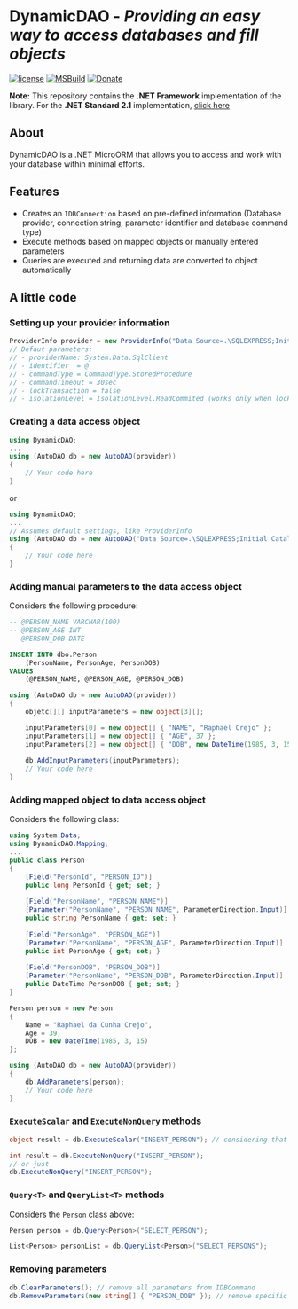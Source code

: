 # DynamicDAO - _Providing an easy way to access databases and fill objects_


[![license](https://img.shields.io/badge/license-MIT-brightgreen)](https://github.com/raphaelcrejo/DynamicDAOfx/blob/main/LICENSE) [![MSBuild](https://github.com/raphaelcrejo/DynamicDAOfx/actions/workflows/msbuild.yml/badge.svg)](https://github.com/raphaelcrejo/DynamicDAOfx/actions/workflows/msbuild.yml) [![Donate](https://img.shields.io/badge/Donate-PayPal-informational.svg)](https://www.paypal.com/donate/?hosted_button_id=544HTWNBJUUPG)

**Note:** This repository contains the **.NET Framework** implementation of the library. For the **.NET Standard 2.1** implementation, [click here][NStd21]

## About
DynamicDAO is a .NET MicroORM that allows you to access and work with your database within minimal efforts.

## Features
- Creates an `IDBConnection` based on pre-defined information (Database provider, connection string, parameter identifier and database command type)
- Execute methods based on mapped objects or manually entered parameters 
- Queries are executed and returning data are converted to object automatically

## A little code
### Setting up your provider information

```csharp
ProviderInfo provider = new ProviderInfo("Data Source=.\SQLEXPRESS;Initial Catalog=tempdb;User ID=sa;Password=adm")
// Defaut parameters: 
// - providerName: System.Data.SqlClient
// - identifier  = @
// - commandType = CommandType.StoredProcedure
// - commandTimeout = 30sec
// - lockTransaction = false
// - isolationLevel = IsolationLevel.ReadCommited (works only when lockTransaction is true)
```

### Creating a data access object

```csharp
using DynamicDAO;
...
using (AutoDAO db = new AutoDAO(provider))
{
    // Your code here
}
```
or
```csharp
using DynamicDAO;
...
// Assumes default settings, like ProviderInfo
using (AutoDAO db = new AutoDAO("Data Source=.\SQLEXPRESS;Initial Catalog=tempdb;User ID=sa;Password=adm"))
{
    // Your code here
}
```

### Adding manual parameters to the data access object

Considers the following procedure:

```sql
-- @PERSON_NAME VARCHAR(100)
-- @PERSON_AGE INT
-- @PERSON_DOB DATE

INSERT INTO dbo.Person
    (PersonName, PersonAge, PersonDOB)
VALUES
    (@PERSON_NAME, @PERSON_AGE, @PERSON_DOB)
```

```csharp
using (AutoDAO db = new AutoDAO(provider))
{
    objetc[][] inputParameters = new object[3][];

    inputParameters[0] = new object[] { "NAME", "Raphael Crejo" };
    inputParameters[1] = new object[] { "AGE", 37 };
    inputParameters[2] = new object[] { "DOB", new DateTime(1985, 3, 15) };
    
    db.AddInputParameters(inputParameters);
    // Your code here
}
```

### Adding mapped object to data access object

Considers the following class:

```csharp
using System.Data;
using DynamicDAO.Mapping;
...
public class Person
{
    [Field("PersonId", "PERSON_ID")]
    public long PersonId { get; set; }
    
    [Field("PersonName", "PERSON_NAME")]
    [Parameter("PersonName", "PERSON_NAME", ParameterDirection.Input)]
    public string PersonName { get; set; }
    
    [Field("PersonAge", "PERSON_AGE")]
    [Parameter("PersonName", "PERSON_AGE", ParameterDirection.Input)]
    public int PersonAge { get; set; }
    
    [Field("PersonDOB", "PERSON_DOB")]
    [Parameter("PersonName", "PERSON_DOB", ParameterDirection.Input)]
    public DateTime PersonDOB { get; set; }
}
```

```csharp
Person person = new Person
{
    Name = "Raphael da Cunha Crejo",
    Age = 39,
    DOB = new DateTime(1985, 3, 15)
};

using (AutoDAO db = new AutoDAO(provider))
{
    db.AddParameters(person);
    // Your code here
}
```

### `ExecuteScalar` and `ExecuteNonQuery` methods

```csharp
object result = db.ExecuteScalar("INSERT_PERSON"); // considering that your stored procedure returns the Person ID
```
```csharp
int result = db.ExecuteNonQuery("INSERT_PERSON");
// or just
db.ExecuteNonQuery("INSERT_PERSON");
```

### `Query<T>` and `QueryList<T>` methods

Considers the `Person` class above:

```csharp
Person person = db.Query<Person>("SELECT_PERSON");
```

```csharp
List<Person> personList = db.QueryList<Person>("SELECT_PERSONS");
```

### Removing parameters

```csharp
db.ClearParameters(); // remove all parameters from IDBCommand
db.RemoveParameters(new string[] { "PERSON_DOB" }); // remove specific parameter from IDBCommand
```

[//]: #
[NStd21]: <https://github.com/raphaelcrejo/DynamicDAO>
[Lic]: <https://github.com/raphaelcrejo/DynamicDAOfx/blob/main/LICENSE>
